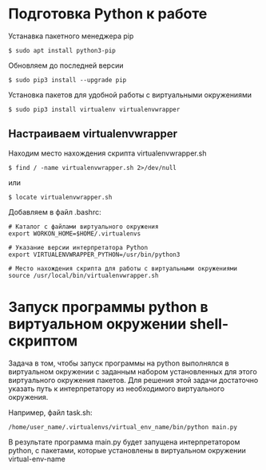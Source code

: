 Подготовка Python к работе
================================================================================
Устанавка пакетного менеджера pip
    
    $ sudo apt install python3-pip

Обновляем до последней версии

    $ sudo pip3 install --upgrade pip

Установка пакетов для удобной работы с виртуальными окружениями

    $ sudo pip3 install virtualenv virtualenvwrapper

Настраиваем virtualenvwrapper
--------------------------------------------------------------------------------
Находим место нахождения скрипта virtualenvwrapper.sh

    $ find / -name virtualenvwrapper.sh 2>/dev/null

или 

    $ locate virtualenvwrapper.sh

Добавляем в файл .bashrc:
 
    # Каталог с файлами виртуального окружения
    export WORKON_HOME=$HOME/.virtualenvs

    # Указание версии интерпретатора Python
    export VIRTUALENVWRAPPER_PYTHON=/usr/bin/python3

    # Место нахождения скрипта для работы с виртуальными окружениями
    source /usr/local/bin/virtualenvwrapper.sh


Запуск программы python в виртуальном окружении shell-скриптом
================================================================================
Задача в том, чтобы запуск программы на python выполнялся в виртуальном
окружении с заданным набором установленных для этого виртуального окружения
пакетов. Для решения этой задачи достаточно указать путь к интерпретатору из
необходимого виртуального окружения.

Например, файл task.sh:

    /home/user_name/.virtualenvs/virtual_env_name/bin/python main.py

В результате программа main.py будет запущена интерпретатором python, с
пакетами, которые установлены в виртуальном окружении virtual-env-name

